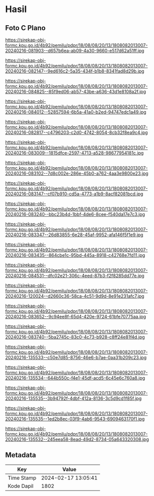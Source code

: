 # Hasil

## Foto C Plano

https://sirekap-obj-formc.kpu.go.id/4b92/pemilu/pdpr/18/08/08/20/13/1808082013007-20240216-081903--d657b6ea-ab09-4a30-9660-e517d62a51ff.jpg

https://sirekap-obj-formc.kpu.go.id/4b92/pemilu/pdpr/18/08/08/20/13/1808082013007-20240216-082147--9ed616c2-5a35-434f-b1b8-8341fad8d29b.jpg

https://sirekap-obj-formc.kpu.go.id/4b92/pemilu/pdpr/18/08/08/20/13/1808082013007-20240216-084825--85f9ed06-ab57-43be-a636-43d1e8108a2f.jpg

https://sirekap-obj-formc.kpu.go.id/4b92/pemilu/pdpr/18/08/08/20/13/1808082013007-20240216-084012--52857594-6b5a-41a0-b2ed-94747edc1a49.jpg

https://sirekap-obj-formc.kpu.go.id/4b92/pemilu/pdpr/18/08/08/20/13/1808082013007-20240216-082817--c4796203-c2d0-4742-8054-8cb32f8ea9c4.jpg

https://sirekap-obj-formc.kpu.go.id/4b92/pemilu/pdpr/18/08/08/20/13/1808082013007-20240216-083009--1815dfce-2597-4713-a528-98677954181c.jpg

https://sirekap-obj-formc.kpu.go.id/4b92/pemilu/pdpr/18/08/08/20/13/1808082013007-20240216-083102--7d8c002e-286e-45b0-a762-4aa3e9800e23.jpg

https://sirekap-obj-formc.kpu.go.id/4b92/pemilu/pdpr/18/08/08/20/13/1808082013007-20240216-083147--cf07b910-cd5a-4773-a1b9-8acf82081bcd.jpg

https://sirekap-obj-formc.kpu.go.id/4b92/pemilu/pdpr/18/08/08/20/13/1808082013007-20240216-083240--bbc23b4d-1bbf-4de6-8cee-f540da17e7c3.jpg

https://sirekap-obj-formc.kpu.go.id/4b92/pemilu/pdpr/18/08/08/20/13/1808082013007-20240216-083347--26d83855-6e28-45af-9952-afa146f5f1e9.jpg

https://sirekap-obj-formc.kpu.go.id/4b92/pemilu/pdpr/18/08/08/20/13/1808082013007-20240216-083435--864cbe1c-95bd-445a-8918-c42768e7fd11.jpg

https://sirekap-obj-formc.kpu.go.id/4b92/pemilu/pdpr/18/08/08/20/13/1808082013007-20240216-084531--dfc02e21-306c-4eed-87b3-f2f8285dd77e.jpg

https://sirekap-obj-formc.kpu.go.id/4b92/pemilu/pdpr/18/08/08/20/13/1808082013007-20240216-120024--d2660c36-58ca-4c51-9d9d-8e91e231afc7.jpg

https://sirekap-obj-formc.kpu.go.id/4b92/pemilu/pdpr/18/08/08/20/13/1808082013007-20240216-083652--9c94ee8f-65d4-420e-9724-61bfe70775aa.jpg

https://sirekap-obj-formc.kpu.go.id/4b92/pemilu/pdpr/18/08/08/20/13/1808082013007-20240216-083740--5ba2745c-83c0-4c73-b928-c8ff24e81f4d.jpg

https://sirekap-obj-formc.kpu.go.id/4b92/pemilu/pdpr/18/08/08/20/13/1808082013007-20240216-135533--c50e7d85-8756-46e6-b7ae-0aa31b209c23.jpg

https://sirekap-obj-formc.kpu.go.id/4b92/pemilu/pdpr/18/08/08/20/13/1808082013007-20240216-135534--644b550c-f4e1-45df-acd5-6c45e6c760a8.jpg

https://sirekap-obj-formc.kpu.go.id/4b92/pemilu/pdpr/18/08/08/20/13/1808082013007-20240216-135535--3b94792f-4dbf-412a-8136-3c5d9cd1f85f.jpg

https://sirekap-obj-formc.kpu.go.id/4b92/pemilu/pdpr/18/08/08/20/13/1808082013007-20240216-135535--1ed2b8ec-03f9-4ab6-9543-6909463170f1.jpg

https://sirekap-obj-formc.kpu.go.id/4b92/pemilu/pdpr/18/08/08/20/13/1808082013007-20240216-135532--245eea58-8ead-49d2-8734-05a643320308.jpg


## Metadata

| Key        | Value               |
| ---------- | ------------------- |
| Time Stamp | 2024-02-17 13:05:41 |
| Kode Dapil | 1802                |



